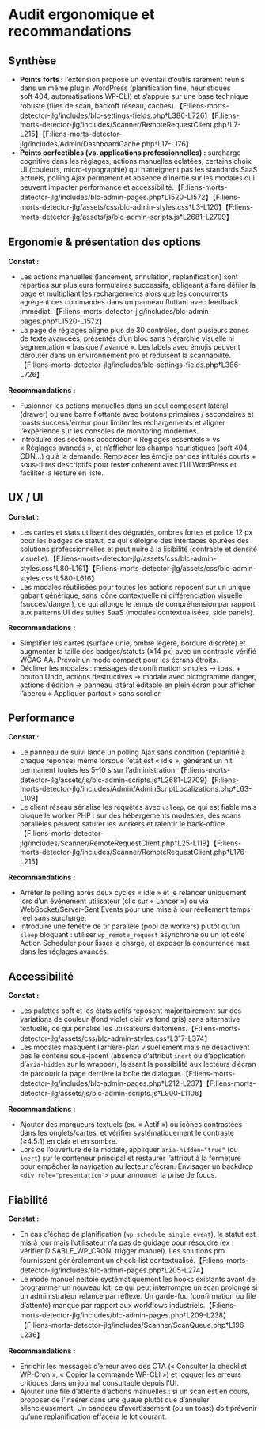 # Audit ergonomique et recommandations

## Synthèse
- **Points forts :** l’extension propose un éventail d’outils rarement réunis dans un même plugin WordPress (planification fine, heuristiques soft 404, automatisations WP‑CLI) et s’appuie sur une base technique robuste (files de scan, backoff réseau, caches).【F:liens-morts-detector-jlg/includes/blc-settings-fields.php†L386-L726】【F:liens-morts-detector-jlg/includes/Scanner/RemoteRequestClient.php†L7-L215】【F:liens-morts-detector-jlg/includes/Admin/DashboardCache.php†L17-L176】
- **Points perfectibles (vs. applications professionnelles) :** surcharge cognitive dans les réglages, actions manuelles éclatées, certains choix UI (couleurs, micro-typographie) qui n’atteignent pas les standards SaaS actuels, polling Ajax permanent et absence d’inertie sur les modales qui peuvent impacter performance et accessibilité.【F:liens-morts-detector-jlg/includes/blc-admin-pages.php†L1520-L1572】【F:liens-morts-detector-jlg/assets/css/blc-admin-styles.css†L3-L120】【F:liens-morts-detector-jlg/assets/js/blc-admin-scripts.js†L2681-L2709】

## Ergonomie & présentation des options
**Constat :**
- Les actions manuelles (lancement, annulation, replanification) sont réparties sur plusieurs formulaires successifs, obligeant à faire défiler la page et multipliant les rechargements alors que les concurrents agrègent ces commandes dans un panneau flottant avec feedback immédiat.【F:liens-morts-detector-jlg/includes/blc-admin-pages.php†L1520-L1572】
- La page de réglages aligne plus de 30 contrôles, dont plusieurs zones de texte avancées, présentés d’un bloc sans hiérarchie visuelle ni segmentation « basique / avancé ». Les labels avec émojis peuvent dérouter dans un environnement pro et réduisent la scannabilité.【F:liens-morts-detector-jlg/includes/blc-settings-fields.php†L386-L726】

**Recommandations :**
- Fusionner les actions manuelles dans un seul composant latéral (drawer) ou une barre flottante avec boutons primaires / secondaires et toasts success/erreur pour limiter les rechargements et aligner l’expérience sur les consoles de monitoring modernes.
- Introduire des sections accordéon « Réglages essentiels » vs « Réglages avancés », et n’afficher les champs heuristiques (soft 404, CDN…) qu’à la demande. Remplacer les émojis par des intitulés courts + sous-titres descriptifs pour rester cohérent avec l’UI WordPress et faciliter la lecture en liste.

## UX / UI
**Constat :**
- Les cartes et stats utilisent des dégradés, ombres fortes et police 12 px pour les badges de statut, ce qui s’éloigne des interfaces épurées des solutions professionnelles et peut nuire à la lisibilité (contraste et densité visuelle).【F:liens-morts-detector-jlg/assets/css/blc-admin-styles.css†L80-L161】【F:liens-morts-detector-jlg/assets/css/blc-admin-styles.css†L580-L616】
- Les modales réutilisées pour toutes les actions reposent sur un unique gabarit générique, sans icône contextuelle ni différenciation visuelle (succès/danger), ce qui allonge le temps de compréhension par rapport aux patterns UI des suites SaaS (modales contextualisées, side panels).

**Recommandations :**
- Simplifier les cartes (surface unie, ombre légère, bordure discrète) et augmenter la taille des badges/statuts (≥14 px) avec un contraste vérifié WCAG AA. Prévoir un mode compact pour les écrans étroits.
- Décliner les modales : messages de confirmation simples → toast + bouton Undo, actions destructives → modale avec pictogramme danger, actions d’édition → panneau latéral éditable en plein écran pour afficher l’aperçu « Appliquer partout » sans scroller.

## Performance
**Constat :**
- Le panneau de suivi lance un polling Ajax sans condition (replanifié à chaque réponse) même lorsque l’état est « idle », générant un hit permanent toutes les 5–10 s sur l’administration.【F:liens-morts-detector-jlg/assets/js/blc-admin-scripts.js†L2681-L2709】【F:liens-morts-detector-jlg/includes/Admin/AdminScriptLocalizations.php†L63-L109】
- Le client réseau sérialise les requêtes avec `usleep`, ce qui est fiable mais bloque le worker PHP : sur des hébergements modestes, des scans parallèles peuvent saturer les workers et ralentir le back-office.【F:liens-morts-detector-jlg/includes/Scanner/RemoteRequestClient.php†L25-L119】【F:liens-morts-detector-jlg/includes/Scanner/RemoteRequestClient.php†L176-L215】

**Recommandations :**
- Arrêter le polling après deux cycles « idle » et le relancer uniquement lors d’un événement utilisateur (clic sur « Lancer ») ou via WebSocket/Server-Sent Events pour une mise à jour réellement temps réel sans surcharge.
- Introduire une fenêtre de tir parallèle (pool de workers) plutôt qu’un `sleep` bloquant : utiliser `wp_remote_request` asynchrone ou un lot côté Action Scheduler pour lisser la charge, et exposer la concurrence max dans les réglages avancés.

## Accessibilité
**Constat :**
- Les palettes soft et les états actifs reposent majoritairement sur des variations de couleur (fond violet clair vs fond gris) sans alternative textuelle, ce qui pénalise les utilisateurs daltoniens.【F:liens-morts-detector-jlg/assets/css/blc-admin-styles.css†L317-L374】
- Les modales masquent l’arrière-plan visuellement mais ne désactivent pas le contenu sous-jacent (absence d’attribut `inert` ou d’application d’`aria-hidden` sur le wrapper), laissant la possibilité aux lecteurs d’écran de parcourir la page derrière la boîte de dialogue.【F:liens-morts-detector-jlg/includes/blc-admin-pages.php†L212-L237】【F:liens-morts-detector-jlg/assets/js/blc-admin-scripts.js†L900-L1106】

**Recommandations :**
- Ajouter des marqueurs textuels (ex. « Actif ») ou icônes contrastées dans les onglets/cartes, et vérifier systématiquement le contraste (≥4.5:1) en clair et en sombre.
- Lors de l’ouverture de la modale, appliquer `aria-hidden="true"` (ou `inert`) sur le conteneur principal et restaurer l’attribut à la fermeture pour empêcher la navigation au lecteur d’écran. Envisager un backdrop `<div role="presentation">` pour annoncer la prise de focus.

## Fiabilité
**Constat :**
- En cas d’échec de planification (`wp_schedule_single_event`), le statut est mis à jour mais l’utilisateur n’a pas de guidage pour résoudre (ex : vérifier DISABLE_WP_CRON, trigger manuel). Les solutions pro fournissent généralement un check-list contextualisé.【F:liens-morts-detector-jlg/includes/blc-admin-pages.php†L205-L274】
- Le mode manuel nettoie systématiquement les hooks existants avant de programmer un nouveau lot, ce qui peut interrompre un scan prolongé si un administrateur relance par réflexe. Un garde-fou (confirmation ou file d’attente) manque par rapport aux workflows industriels.【F:liens-morts-detector-jlg/includes/blc-admin-pages.php†L209-L238】【F:liens-morts-detector-jlg/includes/Scanner/ScanQueue.php†L196-L236】

**Recommandations :**
- Enrichir les messages d’erreur avec des CTA (« Consulter la checklist WP-Cron », « Copier la commande WP-CLI ») et logguer les erreurs critiques dans un journal consultable depuis l’UI.
- Ajouter une file d’attente d’actions manuelles : si un scan est en cours, proposer de l’insérer dans une queue plutôt que d’annuler silencieusement. Un bandeau d’avertissement (ou un toast) doit prévenir qu’une replanification effacera le lot courant.

